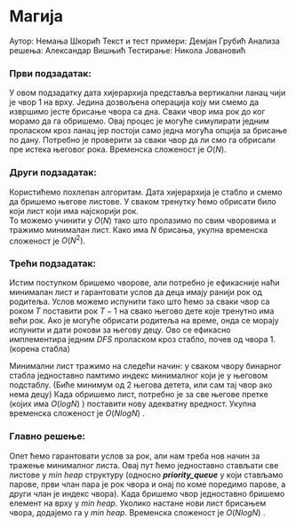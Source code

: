 ﻿# Магија

Аутор: Немања Шкорић
Текст и тест примери: Демјан Грубић
Анализа решења: Александар Вишњић
Тестирање: Никола Јовановић

### Први подзадатак:
У овом подзадатку дата хијерархија представља вертикални ланац чији је чвор $1$ на врху. Једина дозвољена операција коју ми смемо да извршимо јесте брисање чвора са дна. Сваки чвор има рок до ког морамо да га обришемо. Овај процес је могуће симулирати једним проласком кроз ланац јер постоји само једна могућа опција за брисање по дану. Потребно је  проверити за сваки чвор да ли смо га обрисали пре истека његовог рока. Временска сложеност је $O(N)$.

### Други подзадатак:
Користићемо похлепан алгоритам. Дата хијерархија је стабло и смемо да бришемо његове листове. У сваком тренутку ћемо обрисати било који лист који има најскорији рок.  
То можемо учинити у $O(N)$ тако што пролазимо по свим чворовима и тражимо минималан лист. Како има $N$ брисања, укупна временска сложеност је $O(N^2)$.

### Трећи подзадатак:
Истим поступком бришемо чворове, али потребно је ефикасније наћи минималан лист и гарантовати услов да деца имају ранији рок од родитеља. Услов можемо испунити тако што ћемо за сваки чвор са роком $T$ поставити рок $T-1$ на свако његово дете које тренутно има већи рок. Ако је могуће обрисати родитеља на време, онда се морају испунити и дати рокови за његову децу. Ово се ефикасно имплементира једним $DFS$ проласком кроз стабло, почев од чвора $1$. (корена стабла) 

Минимални лист тражимо на следећи начин: у сваком чвору бинарног стабла једноставно памтимо индекс минималног који је у његовом подстаблу. (Биће минимум од 2 његова детета, или сам тај чвор ако нема децу) Када обришемо лист, потребно је за све његове претке (којих има $O(logN)$ ) поставити нову адекватну вредност. Укупна временска сложеност је $O(NlogN)$ .

### Главно решење:

Опет ћемо гарантовати услов за рок, али нам треба нов начин за тражење минималног листа. Овај пут ћемо једноставно стављати све листове у *min heap* структуру (односно ***priority_queue*** у који стављамо парове, први члан пара је рок чвора и онај по коме поредимо парове, а други члан је индекс чвора). Када бришемо чвор једноставно бришемо елемент на врху у  *min heap*. Уколико настане нови лист брисањем чвора, додајемо га у *min heap*. Временска сложеност је $O(NlogN)$ .
